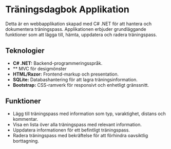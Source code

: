 # Träningsdagbok Applikation

Detta är en webbapplikation skapad med C# .NET för att hantera och dokumentera träningspass. Applikationen erbjuder grundläggande funktioner som att lägga till, hämta, uppdatera och radera träningspass.

## Teknologier

- **C# .NET:** Backend-programmeringsspråk.
- ** MVC för desigmönster
- **HTML/Razor:** Frontend-markup och presentation.
- **SQLite:** Databashantering för att lagra träningsinformation.
- **Bootstrap:** CSS-ramverk för responsivt och enhetligt gränssnitt.

## Funktioner

- Lägg till träningspass med information som typ, varaktighet, distans och kommentar.
- Visa en lista över alla träningspass med relevant information.
- Uppdatera informationen för ett befintligt träningspass.
- Radera träningspass med bekräftelse för att förhindra oavsiktlig borttagning.
